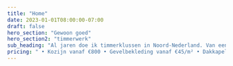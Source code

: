 ```yaml
---
title: "Home"
date: 2023-01-01T08:00:00-07:00
draft: false
hero_section: "Gewoon goed"
hero_section2: "timmerwerk"
sub_heading: "Al jaren doe ik timmerklussen in Noord-Nederland. Van een kozijn vervangen tot een dakkapel erbij - werk dat lang meegaat, voor een eerlijke prijs."
pricing: " • Kozijn vanaf €800 • Gevelbekleding vanaf €45/m² • Dakkapel vanaf €8.500"
---
```

